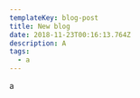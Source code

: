 ```yaml
---
templateKey: blog-post
title: New blog
date: 2018-11-23T00:16:13.764Z
description: A
tags:
  - a
---
```

a
